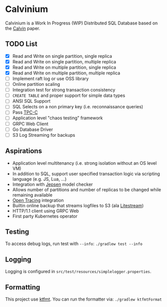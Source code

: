 # Calvinium

Calvinium is a Work In Progress (WIP) Distributed SQL Database based on
the [Calvin](http://cs.yale.edu/homes/thomson/publications/calvin-sigmod12.pdf) paper.

## TODO List

- [x] Read and Write on single partition, single replica
- [x] Read and Write on single partition, multiple replica
- [x] Read and Write on multiple partition, single replica
- [x] Read and Write on multiple partition, multiple replica
- [ ] Implement raft log or use OSS library
- [ ] Online partition scaling
- [ ] Integration test for strong transaction consistency
- [ ] `CREATE TABLE` and proper support for simple data types
- [ ] ANSI SQL Support
- [ ] SQL Selects on a non primary key (i.e. reconnaissance queries)
- [ ] Pass [TPC-C](https://tpc.org/tpcc/default5.asp)
- [ ] Application level "chaos testing" framework
- [ ] GRPC Web Client
- [ ] Go Database Driver
- [ ] S3 Log Streaming for backups

## Aspirations

- Application level multitenancy (i.e. strong isolation without an OS level VM)
- In addition to SQL, support user specified transaction logic via scripting language (e.g. JS, Lua, ...)
- Integration with [Jepsen](https://github.com/jepsen-io/jepsen) model checker
- Allows number of partitions and number of replicas to be changed while remaining available
- [Open Tracing](https://opentracing.io/) integration
- Builtin online backup that streams logfiles to S3 (ala [Litestream](https://litestream.io/))
- HTTP/1.1 client using GRPC Web
- First party Kubernetes operator

## Testing 

To access debug logs, run test with `--info`: `./gradlew test --info`

## Logging

Logging is configured in `src/test/resources/simplelogger.properties`.


## Formatting

This project use [ktfmt](https://github.com/facebookincubator/ktfmt). You can
run the formatter via: `./gradlew ktfmtFormat`

